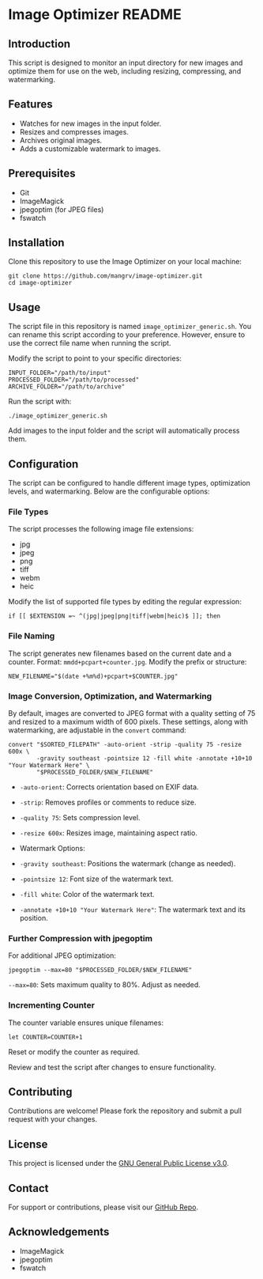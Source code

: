 Image Optimizer README
======================

Introduction
------------

This script is designed to monitor an input directory for new images and optimize them for use on the web, including resizing, compressing, and watermarking.

Features
--------

*   Watches for new images in the input folder.
*   Resizes and compresses images.
*   Archives original images.
*   Adds a customizable watermark to images.

Prerequisites
-------------

*   Git
*   ImageMagick
*   jpegoptim (for JPEG files)
*   fswatch

Installation
------------

Clone this repository to use the Image Optimizer on your local machine:

    git clone https://github.com/mangrv/image-optimizer.git
    cd image-optimizer

Usage
-----

The script file in this repository is named `image_optimizer_generic.sh`. You can rename this script according to your preference. However, ensure to use the correct file name when running the script.

Modify the script to point to your specific directories:

    INPUT_FOLDER="/path/to/input"
    PROCESSED_FOLDER="/path/to/processed"
    ARCHIVE_FOLDER="/path/to/archive"

Run the script with:

    ./image_optimizer_generic.sh

Add images to the input folder and the script will automatically process them.

Configuration
-------------

The script can be configured to handle different image types, optimization levels, and watermarking. Below are the configurable options:

### File Types

The script processes the following image file extensions:

*   jpg
*   jpeg
*   png
*   tiff
*   webm
*   heic

Modify the list of supported file types by editing the regular expression:

    if [[ $EXTENSION =~ ^(jpg|jpeg|png|tiff|webm|heic)$ ]]; then

### File Naming

The script generates new filenames based on the current date and a counter. Format: `mmdd+pcpart+counter.jpg`. Modify the prefix or structure:

    NEW_FILENAME="$(date +%m%d)+pcpart+$COUNTER.jpg"

### Image Conversion, Optimization, and Watermarking

By default, images are converted to JPEG format with a quality setting of 75 and resized to a maximum width of 600 pixels. These settings, along with watermarking, are adjustable in the `convert` command:

    convert "$SORTED_FILEPATH" -auto-orient -strip -quality 75 -resize 600x \
            -gravity southeast -pointsize 12 -fill white -annotate +10+10 "Your Watermark Here" \
            "$PROCESSED_FOLDER/$NEW_FILENAME"

*   `-auto-orient`: Corrects orientation based on EXIF data.
*   `-strip`: Removes profiles or comments to reduce size.
*   `-quality 75`: Sets compression level.
*   `-resize 600x`: Resizes image, maintaining aspect ratio.
*   Watermark Options:

*   `-gravity southeast`: Positions the watermark (change as needed).
*   `-pointsize 12`: Font size of the watermark text.
*   `-fill white`: Color of the watermark text.
*   `-annotate +10+10 "Your Watermark Here"`: The watermark text and its position.

### Further Compression with jpegoptim

For additional JPEG optimization:

    jpegoptim --max=80 "$PROCESSED_FOLDER/$NEW_FILENAME"

`--max=80`: Sets maximum quality to 80%. Adjust as needed.

### Incrementing Counter

The counter variable ensures unique filenames:

    let COUNTER=COUNTER+1

Reset or modify the counter as required.

Review and test the script after changes to ensure functionality.

Contributing
------------

Contributions are welcome! Please fork the repository and submit a pull request with your changes.

License
-------

This project is licensed under the [GNU General Public License v3.0](https://www.gnu.org/licenses/gpl-3.0.en.html).

Contact
-------

For support or contributions, please visit our [GitHub Repo](https://github.com/mangrv/image-optimizer/).

Acknowledgements
----------------

*   ImageMagick
*   jpegoptim
*   fswatch